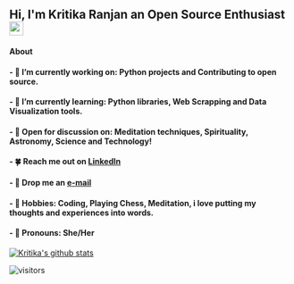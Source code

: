 ## Hi, I'm Kritika Ranjan an Open Source Enthusiast <img src="https://media.giphy.com/media/hvRJCLFzcasrR4ia7z/giphy.gif" width="25px">


#### About

#### -  🌿  I’m currently working on: Python projects and Contributing to open source.

#### -  🌱  I’m currently learning: Python libraries, Web Scrapping and Data Visualization tools.

#### -  🍃  Open for discussion on: Meditation techniques, Spirituality, Astronomy, Science and Technology!

#### -  🍀  Reach me out on [LinkedIn](https://www.linkedin.com/in/Kate028/)

#### -  🍂  Drop me an [e-mail](kritikaranjan28@gmail.com)

#### -  🌸  Hobbies: Coding, Playing Chess,  Meditation, i love putting my thoughts and experiences into words.

#### -  🍁  Pronouns: She/Her


[![Kritika's github stats](https://github-readme-stats.vercel.app/api?username=Kate028&count_private=true&include_all_commits=true&theme=buefy&show_icons=true)](https://github.com/Kate028/repositories)

![visitors](https://visitor-badge.glitch.me/badge?page_id=Kate028.visitor-badge)
